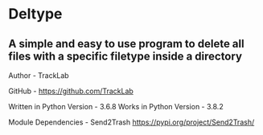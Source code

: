 # Deltype
## A simple and easy to use program to delete all files with a specific filetype inside a directory

Author - TrackLab

GitHub - https://github.com/TrackLab

Written in Python Version - 3.6.8
Works in Python Version - 3.8.2

Module Dependencies - Send2Trash https://pypi.org/project/Send2Trash/
